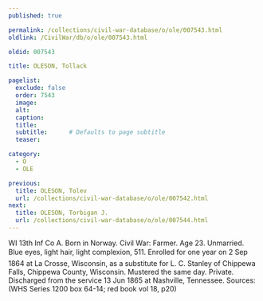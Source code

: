 ```yaml
---
published: true

permalink: /collections/civil-war-database/o/ole/007543.html
oldlink: /CivilWar/db/o/ole/007543.html

oldid: 007543

title: OLESON, Tollack

pagelist:
  exclude: false
  order: 7543
  image: 
  alt:
  caption:
  title:
  subtitle:      # Defaults to page subtitle
  teaser:

category: 
  - O 
  - OLE

previous:
  title: OLESON, Tolev
  url: /collections/civil-war-database/o/ole/007542.html  
next:
  title: OLESON, Torbigan J.
  url: /collections/civil-war-database/o/ole/007544.html   
---
```

WI 13th Inf Co A. Born in Norway. Civil War: Farmer. Age 23. Unmarried. Blue eyes, light hair, light complexion, 5&#146;11&#148;. Enrolled for one year on 2 Sep 1864 at La Crosse, Wisconsin, as a substitute for L. C. Stanley of Chippewa Falls, Chippewa County, Wisconsin. Mustered the same day. Private. Discharged from the service 13 Jun 1865 at Nashville, Tennessee. Sources: (WHS Series 1200 box 64-14; red book vol 18, p20)
